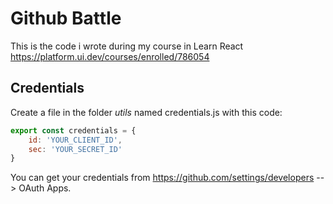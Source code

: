 # Github Battle
This is the code i wrote during my course in Learn React https://platform.ui.dev/courses/enrolled/786054
## Credentials
Create a file in the folder _utils_ named credentials.js with this code:
```js
export const credentials = {
    id: 'YOUR_CLIENT_ID',
    sec: 'YOUR_SECRET_ID'
}
```
You can get your credentials from https://github.com/settings/developers --> OAuth Apps.
